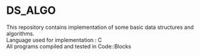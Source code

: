 # DS_ALGO
This repository contains implementation of some basic data structures and algorithms. 
<br>
Language used for implementation : C
<br>
All programs compiled and tested in Code::Blocks
